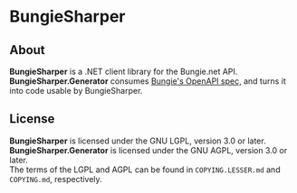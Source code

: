 # BungieSharper

## About
**BungieSharper** is a .NET client library for the Bungie.net API.  
**BungieSharper.Generator** consumes [Bungie's OpenAPI spec,](https://github.com/Bungie-net/api) and turns it into code usable by BungieSharper.  

## License
**BungieSharper** is licensed under the GNU LGPL, version 3.0 or later.  
**BungieSharper.Generator** is licensed under the GNU AGPL, version 3.0 or later.  
The terms of the LGPL and AGPL can be found in `COPYING.LESSER.md` and `COPYING.md`, respectively.